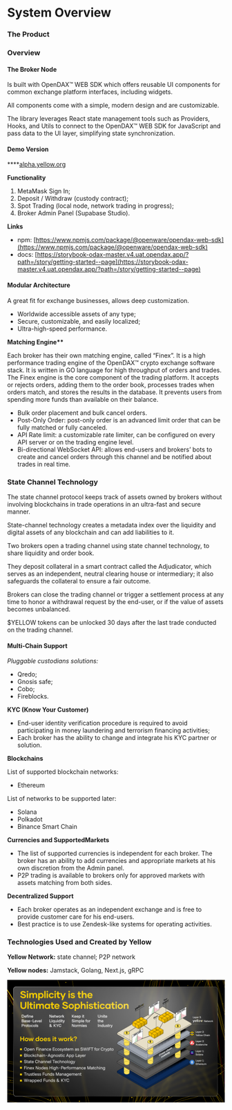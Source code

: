 # System Overview

### The Product <a href="#_qrz16kmo4nrn" id="_qrz16kmo4nrn"></a>

### Overview[​](https://www.yellow.org/docs/litepaper/product#overview) <a href="#_9lqr4nsnpms7" id="_9lqr4nsnpms7"></a>

#### **The Broker Node** <a href="#_88o83bna5dhs" id="_88o83bna5dhs"></a>

Is built with OpenDAX™ WEB SDK which offers reusable UI components for common exchange platform interfaces, including widgets.

All components come with a simple, modern design and are customizable.

The library leverages React state management tools such as Providers, Hooks, and Utils to connect to the OpenDAX™ WEB SDK for JavaScript and pass data to the UI layer, simplifying state synchronization.

#### **Demo Version** <a href="#_thuljtxfvgkg" id="_thuljtxfvgkg"></a>

****[alpha.yellow.org](http://alpha.yellow.org)

**Functionality**

1. MetaMask Sign In;
2. Deposit / Withdraw (custody contract);
3. Spot Trading (local node, network trading in progress);
4. Broker Admin Panel (Supabase Studio).

**Links**

* npm: [https://www.npmjs.com/package/@openware/opendax-web-sdk](https://www.npmjs.com/package/@openware/opendax-web-sdk)
* docs: [https://storybook-odax-master.v4.uat.opendax.app/?path=/story/getting-started--page](https://storybook-odax-master.v4.uat.opendax.app/?path=/story/getting-started--page)

#### Modular Architecture&#x20;

A great fit for exchange businesses, allows deep customization.

* Worldwide accessible assets of any type;
* Secure, customizable, and easily localized;
* Ultra-high-speed performance.

**Matching Engine\*\***[**​**](https://www.yellow.org/docs/litepaper/product#matching-engine)

Each broker has their own matching engine, called “Finex”. It is a high performance trading engine of the OpenDAX™ crypto exchange software stack. It is written in GO language for high throughput of orders and trades. The Finex engine is the core component of the trading platform. It accepts or rejects orders, adding them to the order book, processes trades when orders match, and stores the results in the database. It prevents users from spending more funds than available on their balance.

* Bulk order placement and bulk cancel orders.
* Post-Only Order: post-only order is an advanced limit order that can be fully matched or fully canceled.
* API Rate limit: a customizable rate limiter, can be configured on every API server or on the trading engine level.
* Bi-directional WebSocket API: allows end-users and brokers’ bots to create and cancel orders through this channel and be notified about trades in real time.

### State Channel Technology <a href="#_gxnel8rqtpbo" id="_gxnel8rqtpbo"></a>

The state channel protocol keeps track of assets owned by brokers without involving blockchains in trade operations in an ultra-fast and secure manner.

State-channel technology creates a metadata index over the liquidity and digital assets of any blockchain and can add liabilities to it.

Two brokers open a trading channel using state channel technology, to share liquidity and order book.

They deposit collateral in a smart contract called the Adjudicator, which serves as an independent, neutral clearing house or intermediary; it also safeguards the collateral to ensure a fair outcome.

Brokers can close the trading channel or trigger a settlement process at any time to honor a withdrawal request by the end-user, or if the value of assets becomes unbalanced.

$YELLOW tokens can be unlocked 30 days after the last trade conducted on the trading channel.

#### Multi-Chain Support <a href="#_o8p3zt8mxh94" id="_o8p3zt8mxh94"></a>

_Pluggable custodians solutions:_

* Qredo;
* Gnosis safe;
* Cobo;
* Fireblocks.

**KYC (Know Your Customer)**

* End-user identity verification procedure is required to avoid participating in money laundering and terrorism financing activities;
* Each broker has the ability to change and integrate his KYC partner or solution.

**Blockchains**[**​**](https://www.yellow.org/docs/litepaper/product#blockchains)

List of supported blockchain networks:

* Ethereum

List of networks to be supported later:

* Solana
* Polkadot
* Binance Smart Chain

**Currencies and Supported**[**​**](https://www.yellow.org/docs/litepaper/product#currencies-and-markets-supported) **Markets**

* The list of supported currencies is independent for each broker. The broker has an ability to add currencies and appropriate markets at his own discretion from the Admin panel.
* P2P trading is available to brokers only for approved markets with assets matching from both sides.

**Decentralized Support**[**​**](https://www.yellow.org/docs/litepaper/product#decentralized-support)

* Each broker operates as an independent exchange and is free to provide customer care for his end-users.
* Best practice is to use Zendesk-like systems for operating activities.

### **Technologies Used and Created by Yellow** <a href="#_5c6uz4n9qot6" id="_5c6uz4n9qot6"></a>

**Yellow Network:** state channel; P2P network

**Yellow nodes:** Jamstack, Golang, Next.js, gRPC

![](<../.gitbook/assets/Group 13631.png>)
